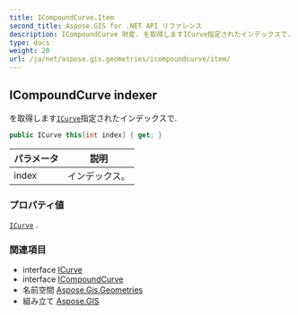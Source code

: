 ```yaml
---
title: ICompoundCurve.Item
second_title: Aspose.GIS for .NET API リファレンス
description: ICompoundCurve 財産. を取得しますICurve指定されたインデックスで.
type: docs
weight: 20
url: /ja/net/aspose.gis.geometries/icompoundcurve/item/
---
```

## ICompoundCurve indexer

を取得します[`ICurve`](../../icurve/)指定されたインデックスで.

```csharp
public ICurve this[int index] { get; }
```

| パラメータ | 説明 |
| --- | --- |
| index | インデックス。 |

### プロパティ値

[`ICurve`](../../icurve/) .

### 関連項目

* interface [ICurve](../../icurve/)
* interface [ICompoundCurve](../)
* 名前空間 [Aspose.Gis.Geometries](../../icompoundcurve/)
* 組み立て [Aspose.GIS](../../../)


